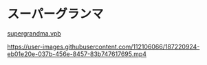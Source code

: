 # スーパーグランマ  

[supergrandma.vpb](supergrandma.vpb)  

https://user-images.githubusercontent.com/112106066/187220924-eb01e20e-037b-456e-8457-83b747617695.mp4
